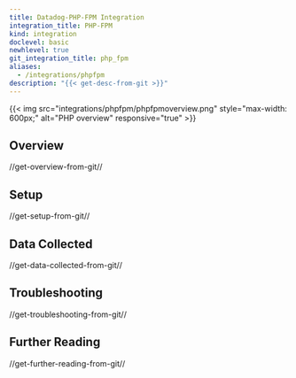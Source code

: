 ```yaml
---
title: Datadog-PHP-FPM Integration
integration_title: PHP-FPM
kind: integration
doclevel: basic
newhlevel: true
git_integration_title: php_fpm
aliases:
  - /integrations/phpfpm
description: "{{< get-desc-from-git >}}"
---
```


{{< img src="integrations/phpfpm/phpfpmoverview.png" style="max-width: 600px;" alt="PHP overview" responsive="true" >}}

## Overview
//get-overview-from-git//

## Setup
//get-setup-from-git//

## Data Collected
//get-data-collected-from-git//

## Troubleshooting
//get-troubleshooting-from-git//

## Further Reading
//get-further-reading-from-git//